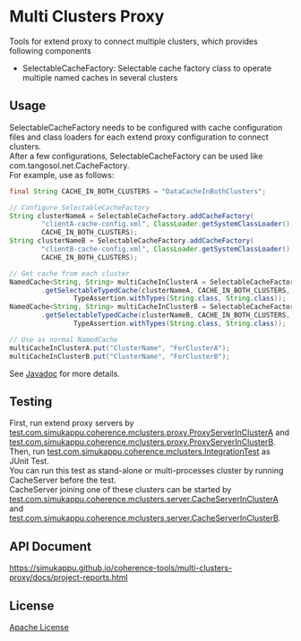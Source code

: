 # Multi Clusters Proxy
Tools for extend proxy to connect multiple clusters, which provides following components
* SelectableCacheFactory: Selectable cache factory class to operate multiple named caches in several clusters

## Usage
SelectableCacheFactory needs to be configured with cache configuration files and class loaders for each extend proxy configuration to connect clusters.  
After a few configurations, SelectableCacheFactory can be used like com.tangosol.net.CacheFactory.  
For example, use as follows:  
```java
final String CACHE_IN_BOTH_CLUSTERS = "DataCacheInBothClusters";

// Configure SelectableCacheFactory
String clusterNameA = SelectableCacheFactory.addCacheFactory(
		"clientA-cache-config.xml", ClassLoader.getSystemClassLoader(),
		CACHE_IN_BOTH_CLUSTERS);
String clusterNameB = SelectableCacheFactory.addCacheFactory(
		"clientB-cache-config.xml", ClassLoader.getSystemClassLoader(),
		CACHE_IN_BOTH_CLUSTERS);

// Get cache from each cluster
NamedCache<String, String> multiCacheInClusterA = SelectableCacheFactory
		.getSelectableTypedCache(clusterNameA, CACHE_IN_BOTH_CLUSTERS,
				TypeAssertion.withTypes(String.class, String.class));
NamedCache<String, String> multiCacheInClusterB = SelectableCacheFactory
		.getSelectableTypedCache(clusterNameB, CACHE_IN_BOTH_CLUSTERS,
				TypeAssertion.withTypes(String.class, String.class));

// Use as normal NamedCache
multiCacheInClusterA.put("ClusterName", "ForClusterA");
multiCacheInClusterB.put("ClusterName", "ForClusterB");
```
See [Javadoc](https://simukappu.github.io/coherence-tools/multi-clusters-proxy/docs/apidocs/index.html) for more details.

## Testing
First, run extend proxy servers by [test.com.simukappu.coherence.mclusters.proxy.ProxyServerInClusterA](multi-clusters-proxy/src/test/java/test/com/simukappu/coherence/mclusters/proxy/ProxyServerInClusterA.java) and [test.com.simukappu.coherence.mclusters.proxy.ProxyServerInClusterB](multi-clusters-proxy/src/test/java/test/com/simukappu/coherence/mclusters/proxy/ProxyServerInClusterB.java).  
Then, run [test.com.simukappu.coherence.mclusters.IntegrationTest](multi-clusters-proxy/src/test/java/test/com/simukappu/coherence/mclusters/IntegrationTest.java) as JUnit Test.  
You can run this test as stand-alone or multi-processes cluster by running CacheServer before the test.  
CacheServer joining one of these clusters can be started by [test.com.simukappu.coherence.mclusters.server.CacheServerInClusterA](multi-clusters-proxy/src/test/java/test/com/simukappu/coherence/mclusters/server/CacheServerInClusterA.java) and [test.com.simukappu.coherence.mclusters.server.CacheServerInClusterB](multi-clusters-proxy/src/test/java/test/com/simukappu/coherence/mclusters/server/CacheServerInClusterB.java).

## API Document
<https://simukappu.github.io/coherence-tools/multi-clusters-proxy/docs/project-reports.html>

## License
[Apache License](LICENSE)
